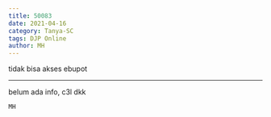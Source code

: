 ```yaml
---
title: 50083
date: 2021-04-16
category: Tanya-SC
tags: DJP Online
author: MH
---
```


tidak bisa akses ebupot

---

belum ada info, c3l dkk

`MH`
